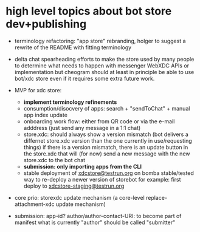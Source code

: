 

# high level topics about bot store dev+publishing 

- terminology refactoring: "app store" rebranding, holger to suggest a rewrite of
  the README with fitting terminology 

- delta chat spearheading efforts to make the store used by many people 
  to determine what needs to happen with messenger WebXDC APIs or implementation
  but cheogram should at least in principle be able to use bot/xdc store 
  even if it requires some extra future work. 

- MVP for xdc store:
  - **implement terminology refinements**
  - consumption/disocvery of apps: search + "sendToChat" + manual app index update 
  - onboarding work flow: either from QR code or via the e-mail adddress
    (just send any message in a 1:1 chat) 
  - store.xdc: should always show a version mismatch (bot delivers a
    differnet store.xdc version than the one currently in use/requesting things) 
    if there is a version mismatch, there is an update button in the store.xdc
    that will (for now) send a new message with the new store.xdc to the bot chat 
  - **submission: only importing apps from the CLI**
  - stable deployment of xdcstore@testrun.org on bomba 
    stable/tested way to re-deploy a newer version of storebot 
    for example: first deploy to xdcstore-staging@testrun.org 

- core prio: storexdc update mechanism (a core-level replace-attachment-xdc update mechanism) 

- submission:
  app-id? 
  author/author-contact-URI: to become part of manifest 
  what is currently "author" should be called "submitter" 
